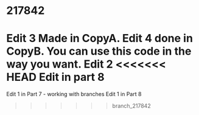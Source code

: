 # 217842
Edit 3 Made in CopyA. Edit 4 done in CopyB. You can use this code in the way you want.
Edit 2
<<<<<<< HEAD
Edit in part 8
=======
Edit 1 in Part 7 - working with branches
Edit 1 in Part 8
>>>>>>> branch_217842
